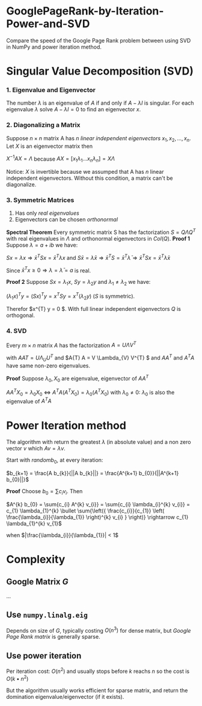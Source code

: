 # GooglePageRank-by-Iteration-Power-and-SVD
Compare the speed of the Google Page Rank problem between using SVD in NumPy and power iteration method.

# Singular Value Decomposition (SVD)

### 1. Eigenvalue and Eigenvector
The number $\lambda$ is an eigenvalue of $A$ if and only if $A-\lambda I$ is singular. For each eigenvalue $\lambda$ solve $A-\lambda I = 0$ to find an eigenvector $x$.


### 2. Diagonalizing a Matrix
Suppose $n\times n$ matrix A has $n$ *linear independent eigenvectors* $x_{1}, x_{2},..., x_{n}$. Let $X$ is an eigenvector matrix then

$X^{-1}AX = \Lambda$ because $AX = [x_{1}\lambda_{1} ... x_{n}\lambda_{n}] = X\Lambda$

Notice: $X$ is invertible because we assumped that A has $n$ linear independent eigenvectors. Without this condition, a matrix can't be diagonalize.

### 3. Symmetric Matrices
1. Has only *real eigenvalues*
2. Eigenvectors can be chosen *orthonormal*

**Spectral Theorem** Every symmetric matrix S has the factorization $S = Q\Lambda Q^{T}$ with real eigenvalues in $\Lambda$ and orthonormal eigenvectors in $Col(Q)$.
**Proof 1**
Suppose $\lambda = a+ib$ we have: 

$Sx=\lambda x \Rightarrow \bar x^{T} Sx=\bar x^{T} \lambda x$ and $S \bar x=\bar\lambda \bar x \Rightarrow \bar x^{T} S=\bar x^{T} \bar\lambda \Rightarrow \bar x^{T} S x=\bar x^{T} \bar\lambda x$

Since $\bar x^{T} x \geq 0 \Rightarrow \lambda = \bar \lambda = a$ is real.

**Proof 2**
Suppose $S x = \lambda_{1} x$, $S y = \lambda_{2} y$ and $\lambda_{1} \neq \lambda_{2}$ we have:

$(\lambda_{1} x)^{T} y = (S x)^{T} y = x^{T} S y = x^{T} (\lambda_{2} y)$ ($S$ is symmetric).

Therefor $x^{T} y = 0 $. With full linear independent eigenvectors $Q$ is orthogonal.


### 4. SVD

Every $m \times n$ matrix $A$ has the factorization $A = U \Lambda V^{T}$

with $A A{T} = U \Lambda_{U} U^{T}$ and $A{T} A = V \Lambda_{V} V^{T} $ and $A A^{T}$ and $A^{T} A$ have same non-zero eigenvalues.

**Proof**
Suppose $\lambda_{0}, X_{0}$ are eigenvalue, eigenvector of  $AA^{T}$ 

$AA^{T}X_{0} = \lambda_{0}X_{0}$ $\Leftrightarrow$ $A^{T}A(A^{T}X_{0}) = \lambda_{0}(A^{T}X_{0})$ with $\lambda_{0} \neq 0$: $\lambda_{0}$ is also the eigenvalue of $A^{T}A$


# Power Iteration method
The algorithm with return the greatest $\lambda$ (in absolute value) and a non zero vector $v$ which $A v = \lambda v$.

Start with $random b_{0}$, at every iteration:

$b_{k+1} = \frac{A b_{k}}{||A b_{k}||} = \frac{A^{k+1} b_{0}}{||A^{k+1} b_{0}||}$

**Proof**
Choose $b_{0} = \sum{c_{i} v_{i}}$. Then

$A^{k} b_{0} = \sum{c_{i} A^{k} v_{i}} = \sum{c_{i} \lambda_{i}^{k} v_{i}} = c_{1} \lambda_{1}^{k} \bullet \sum{\left({ \frac{c_{i}}{c_{1}} \left( \frac{\lambda_{i}}{\lambda_{1}} \right)^{k} v_{i} } \right)} \rightarrow c_{1} \lambda_{1}^{k} v_{1}$ 

when $|\frac{\lambda_{i}}{\lambda_{1}}| < 1$

# Complexity 

## Google Matrix $G$
...

## Use ```numpy.linalg.eig```
Depends on size of $G$, typically costing $O\left(n^{3}\right)$ for dense matrix, but *Google Page Rank matrix* is generally sparse.

## Use power iteration
Per iteration cost: $O\left(n^{2}\right)$ and usually stops before $k$ reachs $n$ so the cost is $O\left(k \bullet n^{2}\right)$

But the algorithm usually works efficient for sparse matrix, and return the domination eigenvalue/eigenvector (if it exists).






